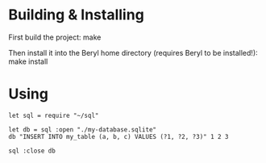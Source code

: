 # Building & Installing
First build the project:
	make

Then install it into the Beryl home directory (requires Beryl to be installed!):
	make install

# Using
	let sql = require "~/sql"
	
	let db = sql :open "./my-database.sqlite"
	db "INSERT INTO my_table (a, b, c) VALUES (?1, ?2, ?3)" 1 2 3
	
	sql :close db
